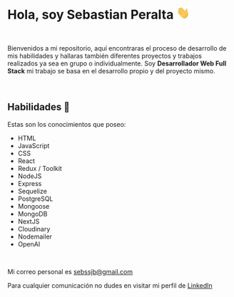 <h1> Hola, soy Sebastian Peralta <img  src="https://raw.githubusercontent.com/ABSphreak/ABSphreak/master/gifs/Hi.gif" width="30px"></h1>

<br/>

Bienvenidos a mi repositorio, aquí encontraras el proceso de desarrollo de mis habilidades y hallaras también diferentes proyectos y trabajos realizados ya sea en grupo o individualmente.
Soy **Desarrollador Web Full Stack** mi trabajo se basa en el desarrollo propio y del proyecto mismo.

<br/>

## Habilidades :muscle:

Estas son los conocimientos que poseo:

<ul>
<li> HTML
<li> JavaScript
<li> CSS
<li> React 
<li> Redux / Toolkit 
<li> NodeJS
<li> Express
<li> Sequelize
<li> PostgreSQL
<li> Mongoose
<li> MongoDB
<li> NextJS
<li> Cloudinary
<li> Nodemailer
<li> OpenAI
</ul>

<br>

Mi correo personal es <a href="mailto:sebssjb@gmail.com">sebssjb@gmail.com</a>

Para cualquier comunicación no dudes en visitar mi perfil de <a href="https://www.linkedin.com/in/sebastian-peralta-62539a240/"> LinkedIn <a/>
